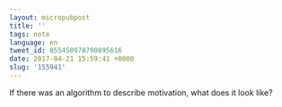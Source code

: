```yaml
---
layout: micropubpost
title: ''
tags: note
language: en
tweet_id: 855450978790895616
date: 2017-04-21 15:59:41 +0000
slug: '155941'
---
```

If there was an algorithm to describe motivation, what does it look like?
